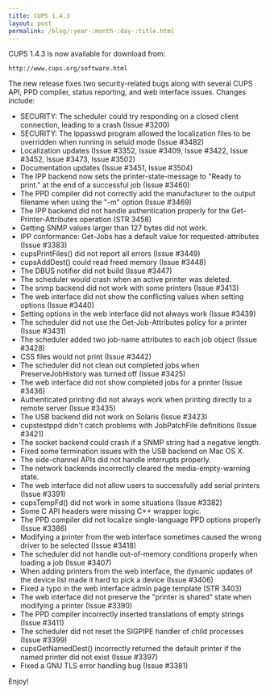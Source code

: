 ```yaml
---
title: CUPS 1.4.3
layout: post
permalink: /blog/:year-:month-:day-:title.html
---
```


CUPS 1.4.3 is now available for download from:

    http://www.cups.org/software.html

The new release fixes two security-related bugs along with several CUPS API, PPD compiler, status reporting, and web interface issues. Changes include:

- SECURITY: The scheduler could try responding on a closed client connection, leading to a crash (Issue #3200)
- SECURITY: The lppasswd program allowed the localization files to be overridden when running in setuid mode (Issue #3482)
- Localization updates (Issue #3352, Issue #3409, Issue #3422, Issue #3452, Issue #3473, Issue #3502)
- Documentation updates (Issue #3451, Issue #3504)
- The IPP backend now sets the printer-state-message to "Ready to print." at the end of a successful job (Issue #3460)
- The PPD compiler did not correctly add the manufacturer to the output filename when using the "-m" option (Issue #3469)
- The IPP backend did not handle authentication properly for the Get- Printer-Attributes operation (STR 3458)
- Getting SNMP values larger than 127 bytes did not work.
- IPP conformance: Get-Jobs has a default value for requested-attributes (Issue #3383)
- cupsPrintFiles() did not report all errors (Issue #3449)
- cupsAddDest() could read freed memory (Issue #3448)
- The DBUS notifier did not build (Issue #3447)
- The scheduler would crash when an active printer was deleted.
- The snmp backend did not work with some printers (Issue #3413)
- The web interface did not show the conflicting values when setting options (Issue #3440)
- Setting options in the web interface did not always work (Issue #3439)
- The scheduler did not use the Get-Job-Attributes policy for a printer (Issue #3431)
- The scheduler added two job-name attributes to each job object (Issue #3428)
- CSS files would not print (Issue #3442)
- The scheduler did not clean out completed jobs when PreserveJobHistory was turned off (Issue #3425)
- The web interface did not show completed jobs for a printer (Issue #3436)
- Authenticated printing did not always work when printing directly to a remote server (Issue #3435)
- The USB backend did not work on Solaris (Issue #3423)
- cupstestppd didn't catch problems with JobPatchFile definitions (Issue #3421)
- The socket backend could crash if a SNMP string had a negative length.
- Fixed some termination issues with the USB backend on Mac OS X.
- The side-channel APIs did not handle interrupts properly.
- The network backends incorrectly cleared the media-empty-warning state.
- The web interface did not allow users to successfully add serial printers (Issue #3391)
- cupsTempFd() did not work in some situations (Issue #3382)
- Some C API headers were missing C++ wrapper logic.
- The PPD compiler did not localize single-language PPD options properly (Issue #3386)
- Modifying a printer from the web interface sometimes caused the wrong driver to be selected (Issue #3418)
- The scheduler did not handle out-of-memory conditions properly when loading a job (Issue #3407)
- When adding printers from the web interface, the dynamic updates of the device list made it hard to pick a device (Issue #3406)
- Fixed a typo in the web interface admin page template (STR 3403)
- The web interface did not preserve the "printer is shared" state when modifying a printer (Issue #3390)
- The PPD compiler incorrectly inserted translations of empty strings (Issue #3411)
- The scheduler did not reset the SIGPIPE handler of child processes (Issue #3399)
- cupsGetNamedDest() incorrectly returned the default printer if the named printer did not exist (Issue #3397)
- Fixed a GNU TLS error handling bug (Issue #3381)

Enjoy!

